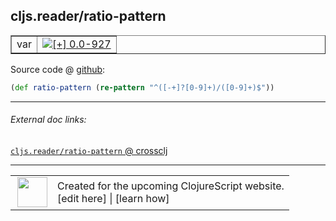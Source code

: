 ## cljs.reader/ratio-pattern



 <table border="1">
<tr>
<td>var</td>
<td><a href="https://github.com/cljsinfo/cljs-api-docs/tree/0.0-927"><img valign="middle" alt="[+] 0.0-927" title="Added in 0.0-927" src="https://img.shields.io/badge/+-0.0--927-lightgrey.svg"></a> </td>
</tr>
</table>









Source code @ [github](https://github.com/clojure/clojurescript/blob/r1.7.28/src/main/cljs/cljs/reader.cljs#L99):

```clj
(def ratio-pattern (re-pattern "^([-+]?[0-9]+)/([0-9]+)$"))
```

<!--
Repo - tag - source tree - lines:

 <pre>
clojurescript @ r1.7.28
└── src
    └── main
        └── cljs
            └── cljs
                └── <ins>[reader.cljs:99](https://github.com/clojure/clojurescript/blob/r1.7.28/src/main/cljs/cljs/reader.cljs#L99)</ins>
</pre>

-->

---



###### External doc links:

[`cljs.reader/ratio-pattern` @ crossclj](http://crossclj.info/fun/cljs.reader.cljs/ratio-pattern.html)<br>

---

 <table>
<tr><td>
<img valign="middle" align="right" width="48px" src="http://i.imgur.com/Hi20huC.png">
</td><td>
Created for the upcoming ClojureScript website.<br>
[edit here] | [learn how]
</td></tr></table>

[edit here]:https://github.com/cljsinfo/cljs-api-docs/blob/master/cljsdoc/cljs.reader/ratio-pattern.cljsdoc
[learn how]:https://github.com/cljsinfo/cljs-api-docs/wiki/cljsdoc-files

<!--

This information was too distracting to show to readers, but I'll leave it
commented here since it is helpful to:

- pretty-print the data used to generate this document
- and show how to retrieve that data



The API data for this symbol:

```clj
{:ns "cljs.reader",
 :name "ratio-pattern",
 :type "var",
 :source {:code "(def ratio-pattern (re-pattern \"^([-+]?[0-9]+)/([0-9]+)$\"))",
          :title "Source code",
          :repo "clojurescript",
          :tag "r1.7.28",
          :filename "src/main/cljs/cljs/reader.cljs",
          :lines [99]},
 :full-name "cljs.reader/ratio-pattern",
 :full-name-encode "cljs.reader/ratio-pattern",
 :history [["+" "0.0-927"]]}

```

Retrieve the API data for this symbol:

```clj
;; from Clojure REPL
(require '[clojure.edn :as edn])
(-> (slurp "https://raw.githubusercontent.com/cljsinfo/cljs-api-docs/catalog/cljs-api.edn")
    (edn/read-string)
    (get-in [:symbols "cljs.reader/ratio-pattern"]))
```

-->
